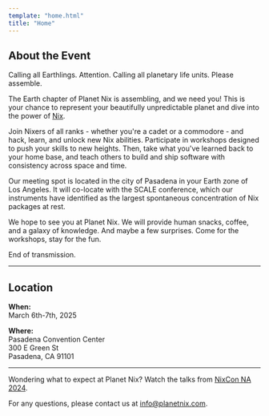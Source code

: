 ```yaml
---
template: "home.html"
title: "Home"
---
```


## About the Event

Calling all Earthlings. Attention. Calling all planetary life units. Please assemble. 

The Earth chapter of Planet Nix is assembling, and we need you! This is your chance to represent your beautifully unpredictable planet and dive into the power of [Nix](https://nixos.org/).

Join Nixers of all ranks - whether you're a cadet or a commodore - and hack, learn, and unlock new Nix abilities. Participate in workshops designed to push your skills to new heights. Then, take what you've learned back to your home base, and teach others to build and ship software with consistency across space and time.

Our meeting spot is located in the city of Pasadena in your Earth zone of Los Angeles. It will co-locate with the SCALE conference, which our instruments have identified as the largest spontaneous concentration of Nix packages at rest.

We hope to see you at Planet Nix. We will provide human snacks, coffee, and a galaxy of knowledge. And maybe a few surprises. Come for the workshops, stay for the fun.

End of transmission.

---

## **Location**

**When:**  
March 6th-7th, 2025

**Where:**  
Pasadena Convention Center  
300 E Green St  
Pasadena, CA 91101

---

Wondering what to expect at Planet Nix? Watch the talks from [NixCon NA 2024](https://2024-na.nixcon.org/recordings/).

For any questions, please contact us at [info@planetnix.com](mailto:info@planetnix.com).
